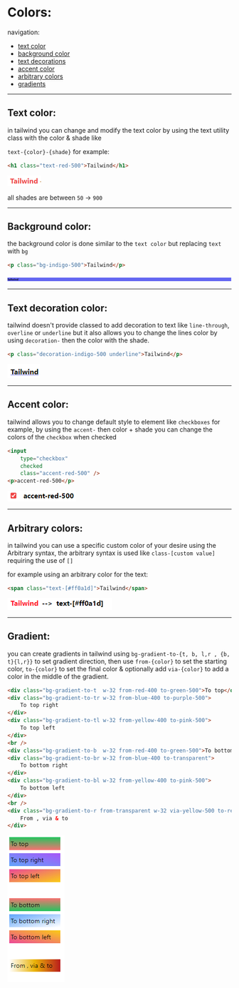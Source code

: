 <!-- @format -->

# Colors:

navigation:

- [text color](#text-color)
- [background color](#background-color)
- [text decorations](#text-decoration-color)
- [accent color](#accent-color)
- [arbitrary colors](#arbitrary-colors)
- [gradients](#gradient)

---

## Text color:

in tailwind you can change and modify the text color by using the text utility class with the color & shade like

`text-{color}-{shade}` for example:

```html
<h1 class="text-red-500">Tailwind</h1>
```

![text red](Images/TextRed500.png)

all shades are between `50` -> `900`

---

## Background color:

the background color is done similar to the `text color` but replacing `text` with `bg`

```html
<p class="bg-indigo-500">Tailwind</p>
```

![Background indigo](Images/BackgroundIndigo500.png)

---

## Text decoration color:

tailwind doesn't provide classed to add decoration to text like `line-through`, `overline` or `underline` but it also allows you to change the lines color by using `decoration-` then the color with the shade.

```html
<p class="decoration-indigo-500 underline">Tailwind</p>
```

![Underline indigo 500](Images/UnderlineIndigo500.png)

---

## Accent color:

tailwind allows you to change default style to element like `checkboxes` for example, by using the `accent-` then color + shade you can change the colors of the `checkbox` when checked

```html
<input
	type="checkbox"
	checked
	class="accent-red-500" />
<p>accent-red-500</p>
```

![Accent red](Images/AccentRed500.png)

---

## Arbitrary colors:

in tailwind you can use a specific custom color of your desire using the Arbitrary syntax, the arbitrary syntax is used like `class-[custom value]` requiring the use of `[]`

for example using an arbitrary color for the text:

```html
<span class="text-[#ff0a1d]">Tailwind</span>
```

![text arbitrary](Images/TextArbitraryColor.png)

---

## Gradient:

you can create gradients in tailwind using `bg-gradient-to-{t, b, l,r , {b, t}{l,r}}` to set gradient direction, then use `from-{color}` to set the starting color, `to-{color}` to set the final color & optionally add `via-{color}` to add a color in the middle of the gradient.

```html
<div class="bg-gradient-to-t  w-32 from-red-400 to-green-500">To top</div>
<div class="bg-gradient-to-tr w-32 from-blue-400 to-purple-500">
	To top right
</div>
<div class="bg-gradient-to-tl w-32 from-yellow-400 to-pink-500">
	To top left
</div>
<br />
<div class="bg-gradient-to-b  w-32 from-red-400 to-green-500">To bottom</div>
<div class="bg-gradient-to-br w-32 from-blue-400 to-transparent">
	To bottom right
</div>
<div class="bg-gradient-to-bl w-32 from-yellow-400 to-pink-500">
	To bottom left
</div>
<br />
<div class="bg-gradient-to-r from-transparent w-32 via-yellow-500 to-red-700">
	From , via & to
</div>
```

![Gradient](Images/Gradients.png)
